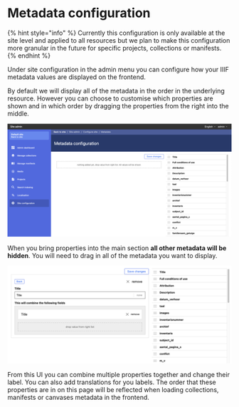 # Metadata configuration

{% hint style="info" %}
Currently this configuration is only available at the site level and applied to all resources but we plan to make this configuration more granular in the future for specific projects, collections or manifests.
{% endhint %}

Under site configuration in the admin menu you can configure how your IIIF metadata values are displayed on the frontend.

By default we will display all of the metadata in the order in the underlying resource. However you can choose to customise which properties are shown and in which order by dragging the properties from the right into the middle.

![](</public/assets/Screenshot 2021-05-07 at 18.19.25.png>)

When you bring properties into the main section **all other metadata will be hidden**. You will need to drag in all of the metadata you want to display.

![](</public/assets/Screenshot 2021-05-07 at 18.20.56.png>)

From this UI you can combine multiple properties together and change their label. You can also add translations for you labels. The order that these properties are in on this page will be reflected when loading collections, manifests or canvases metadata in the frontend.
